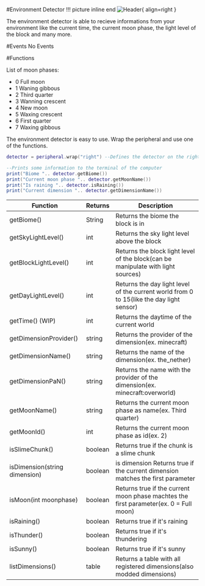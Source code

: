 #Environment Detector
!!! picture inline end
    ![Header](https://srendi.de/wp-content/uploads/2021/03/Environment-Detector-e1617223696336.png){ align=right }

The environment detector is able to recieve informations from your environment like the current time, the current moon phase,
the light level of the block and many more.

#Events
No Events


#Functions

List of moon phases:

* 0 Full moon
* 1 Waning gibbous
* 2 Third quarter
* 3 Wanning crescent
* 4 New moon
* 5 Waxing crescent
* 6 First quarter
* 7 Waxing gibbous

The environment detector is easy to use. Wrap the peripheral and use one of the functions.

``` lua
detector = peripheral.wrap("right") --Defines the detector on the right

--Prints some information to the terminal of the computer
print("Biome ".. detector.getBiome())
print("Current moon phase ".. detector.getMoonName())
print("Is raining ".. detector.isRaining())
print("Current dimension ".. detector.getDimensionName())

```

| Function | Returns | Description |
|----------|---------|-------------|
|getBiome() |	String | Returns the biome the block is in |
|getSkyLightLevel()	| int |	Returns the sky light level above the block |
|getBlockLightLevel() |	int |	Returns the block light level of the block(can be manipulate with light sources) |
|getDayLightLevel()	| int |	Returns the day light level of the current world from 0 to 15(like the day light sensor) |
|getTime() (WIP) | int | Returns the daytime of the current world |
|getDimensionProvider()	| string | Returns the provider of the dimension(ex. minecraft) |
|getDimensionName() |	string | Returns the name of the dimension(ex. the_nether) |
|getDimensionPaN() | string |	Returns the name with the provider of the dimension(ex. minecraft:overworld) |
|getMoonName() | string |	Returns the current moon phase as name(ex. Third quarter) |
|getMoonId() | int | Returns the current moon phase as id(ex. 2) |
|isSlimeChunk() | boolean |	Returns true if the chunk is a slime chunk |
|isDimension(string dimension) | boolean | is dimension	Returns true if the current dimension matches the first parameter |
|isMoon(int moonphase) | boolean | Returns true if the current moon phase machtes the first parameter(ex. 0 = Full moon) |
|isRaining() | boolean | Returns true if it's raining |
|isThunder() | boolean | Returns true if it's thundering |
|isSunny() | boolean | Returns true if it's sunny |
|listDimensions() |	table |	Returns a table with all registered dimensions(also modded dimensions) |
